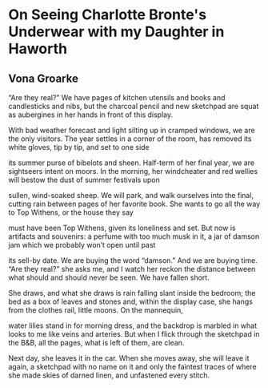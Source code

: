 # On Seeing Charlotte Bronte's Underwear with my Daughter in Haworth
## Vona Groarke
“Are they real?” We have pages of kitchen utensils and books
and candlesticks and nibs, but the charcoal pencil and new sketchpad
are squat as aubergines in her hands in front of this display.

With bad weather forecast and light silting up in cramped windows,
we are the only visitors. The year settles in a corner of the room,
has removed its white gloves, tip by tip, and set to one side

its summer purse of bibelots and sheen. Half-term of her final year,
we are sightseers intent on moors. In the morning, her windcheater
and red wellies will bestow the dust of summer festivals upon

sullen, wind-soaked sheep. We will park, and walk ourselves
into the final, cutting rain between pages of her favorite book.
She wants to go all the way to Top Withens, or the house they say

must have been Top Withens, given its loneliness and set. But now
is artifacts and souvenirs: a perfume with too much musk in it,
a jar of damson jam which we probably won’t open until past

its sell-by date. We are buying the word “damson.” And we are buying
time. “Are they real?” she asks me, and I watch her reckon the distance
between what should and should never be seen. We have fallen short.

She draws, and what she draws is rain falling slant inside the bedroom;
the bed as a box of leaves and stones and, within the display case,
she hangs from the clothes rail, little moons. On the mannequin,

water lilies stand in for morning dress, and the backdrop is marbled
in what looks to me like veins and arteries. But when I flick through
the sketchpad in the B&B, all the pages, what is left of them, are clean.

Next day, she leaves it in the car. When she moves away, she will leave
it again, a sketchpad with no name on it and only the faintest traces
of where she made skies of darned linen, and unfastened every stitch.
